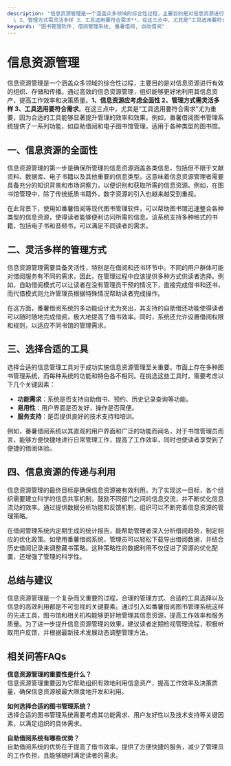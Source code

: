 ```yaml
---
description: "信息资源管理是一个涵盖众多领域的综合性过程，主要目的是对信息资源进行有效的组织、存储和传播。通过高效的信息资源管理，组织能够更好地利用其信息资产，提高工作效率和决策质量。**1、信息资源应考虑全面性\
  \ 2、管理方式需灵活多样 3、工具选用要符合需求**。在这三点中，尤其是“工具选用要符合需求”尤为重要，因为合适的工具能够显著提升管理的效率和效果。例如，番薯借阅图书管理系统提供了一系列功能，如自助借阅和电子图书馆管理，适用于各种类型的图书馆。"
keywords: "图书管理软件, 借阅管理系统, 番薯借阅, 自助借阅"
---
```

# 信息资源管理

信息资源管理是一个涵盖众多领域的综合性过程，主要目的是对信息资源进行有效的组织、存储和传播。通过高效的信息资源管理，组织能够更好地利用其信息资产，提高工作效率和决策质量。**1、信息资源应考虑全面性 2、管理方式需灵活多样 3、工具选用要符合需求**。在这三点中，尤其是“工具选用要符合需求”尤为重要，因为合适的工具能够显著提升管理的效率和效果。例如，番薯借阅图书管理系统提供了一系列功能，如自助借阅和电子图书馆管理，适用于各种类型的图书馆。

## **一、信息资源的全面性**

信息资源管理的第一步是确保所管理的信息资源涵盖各类信息，包括但不限于文献资料、数据库、电子书籍以及其他重要的信息类型。这意味着信息资源管理者需要具备充分的知识背景和市场洞察力，以便识别和获取所需的信息资源。例如，在图书馆管理中，除了传统纸质书籍外，数字资源的引入也越来越受到重视。

在此背景下，使用如番薯借阅等现代图书管理软件，可以帮助图书馆迅速整合各种类型的信息资源，使得读者能够便利访问所需的信息。该系统支持多种格式的书籍，包括电子书和音频书，可以满足不同读者的需求。

## **二、灵活多样的管理方式**

信息资源管理需要具备灵活性，特别是在借阅和还书环节中。不同的用户群体可能对借阅服务有不同的需求，因此，在管理过程中应该提供多种方式供读者选择。例如，自助借阅模式可以让读者在没有管理员干预的情况下，直接完成借书和还书，而代借模式则允许管理员根据特殊情况帮助读者完成操作。

在这方面，番薯借阅系统的多功能设计尤为突出，其支持的自助借还功能使得读者可以随时随地完成借阅，极大地提高了借书效率。同时，系统还允许设置借阅权限和规则，以适应不同书馆的管理需求。

## **三、选择合适的工具**

选择合适的信息管理工具对于成功实施信息资源管理至关重要。市面上存在多种图书管理系统，而每种系统的功能和特色各不相同。在挑选这些工具时，需要考虑以下几个关键因素：

- **功能需求**：系统是否支持自助借书、预约、历史记录查询等功能。
- **易用性**：用户界面是否友好，操作是否简便。
- **服务支持**：是否提供良好的技术支持和培训。

例如，番薯借阅系统以其直观的用户界面和广泛的功能而闻名，对于书馆管理员而言，能够方便快捷地进行日常管理工作，提高了工作效率，同时也使读者享受到了便捷的借阅体验。

## **四、信息资源的传递与利用**

信息资源管理的最终目标是确保信息资源被有效利用。为了实现这一目标，各个组织需要建立科学的信息共享机制，鼓励不同部门之间的信息交流，并不断优化信息流动的效率。通过提供数据分析功能和反馈机制，组织可以不断完善信息资源的管理策略。

在借阅管理系统内定期生成的统计报告，能帮助管理者深入分析借阅趋势，制定相应的优化政策。如使用番薯借阅系统，管理员可以轻松下载导出借阅数据，并结合历史借阅记录来调整藏书策略。这种策略性的数据利用不仅促进了资源的优化配置，还增强了管理的科学性。

## **总结与建议**

信息资源管理是一个复杂而又重要的过程，合理的管理方式、合适的工具选择以及信息的高效利用都是不可忽视的关键要素。通过引入如番薯借阅图书管理系统这样的先进工具，图书馆和相关机构能够更好地管理其信息资源，提高工作效率和服务质量。为了进一步提升信息资源管理的效果，建议读者定期检视管理流程，积极听取用户反馈，并根据最新技术发展动态调整管理方法。

## **相关问答FAQs**

**信息资源管理的重要性是什么？**  
信息资源管理重要因为它帮助组织有效地利用信息资产，提高工作效率及决策质量，确保信息资源被最大限度地开发和利用。

**如何选择合适的图书管理系统？**  
选择合适的图书管理系统需要考虑其功能需求、用户友好性以及技术支持等关键因素，以满足组织的具体需求。

**自助借阅系统有哪些优势？**  
自助借阅系统的优势在于提高了借书效率，提供了方便快捷的服务，减少了管理员的工作负担，且能够随时满足读者的需求。
